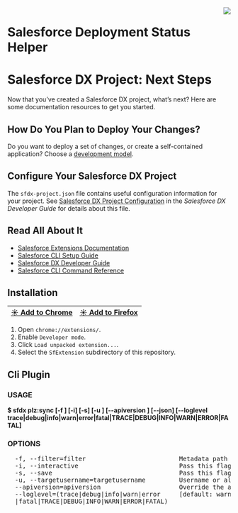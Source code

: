 <img src="https://raw.githubusercontent.com/sorenkrabbe/Chrome-Salesforce-inspector/master/addon/icon128.png" align="right">

Salesforce Deployment Status Helper
===========================


# Salesforce DX Project: Next Steps 


Now that you’ve created a Salesforce DX project, what’s next? Here are some documentation resources to get you started.

## How Do You Plan to Deploy Your Changes?

Do you want to deploy a set of changes, or create a self-contained application? Choose a [development model](https://developer.salesforce.com/tools/vscode/en/user-guide/development-models).

## Configure Your Salesforce DX Project

The `sfdx-project.json` file contains useful configuration information for your project. See [Salesforce DX Project Configuration](https://developer.salesforce.com/docs/atlas.en-us.sfdx_dev.meta/sfdx_dev/sfdx_dev_ws_config.htm) in the _Salesforce DX Developer Guide_ for details about this file.

## Read All About It

- [Salesforce Extensions Documentation](https://developer.salesforce.com/tools/vscode/)
- [Salesforce CLI Setup Guide](https://developer.salesforce.com/docs/atlas.en-us.sfdx_setup.meta/sfdx_setup/sfdx_setup_intro.htm)
- [Salesforce DX Developer Guide](https://developer.salesforce.com/docs/atlas.en-us.sfdx_dev.meta/sfdx_dev/sfdx_dev_intro.htm)
- [Salesforce CLI Command Reference](https://developer.salesforce.com/docs/atlas.en-us.sfdx_cli_reference.meta/sfdx_cli_reference/cli_reference.htm)

Installation
------------

| [:sunny: Add to Chrome](https://chrome.google.com/webstore/detail/salesforce-inspector/aodjmnfhjibkcdimpodiifdjnnncaafh) | [:sunny: Add to Firefox](https://addons.mozilla.org/firefox/addon/salesforce-inspector/) |
| --- | --- |

1. Open `chrome://extensions/`.
2. Enable `Developer mode`.
3. Click `Load unpacked extension...`.
4. Select the `SfExtension` subdirectory of this repository.

## Cli Plugin

### USAGE
  **$ sfdx plz:sync [-f <string>] [-i] [-s] [-u <string>] [--apiversion <string>] [--json] [--loglevel trace|debug|info|warn|error|fatal|TRACE|DEBUG|INFO|WARN|ERROR|FATAL]**

### OPTIONS
  <pre>
  -f, --filter=filter                         Metadata path you want ot include only  
  -i, --interactive                           Pass this flag if you want to run the interactive option for syncing components  
  -s, --save                                  Pass this flag if you want to save the status to you connected org  
  -u, --targetusername=targetusername         Username or alias for the target org; overrides default target org  
  --apiversion=apiversion                     Override the api version used for api requests made by this command  
  --loglevel=(trace|debug|info|warn|error     [default: warn]** logging level for this command invocation  
  |fatal|TRACE|DEBUG|INFO|WARN|ERROR|FATAL)  
  </pre>
